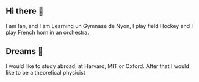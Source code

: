 ## Hi there 👋
I am Ian, and I am Learning un Gymnase de Nyon, I play field Hockey and I play French horn in an orchestra.
## Dreams 🌌
I would like to study abroad, at Harvard, MIT or Oxford. After that I would like to be a theoretical physicist